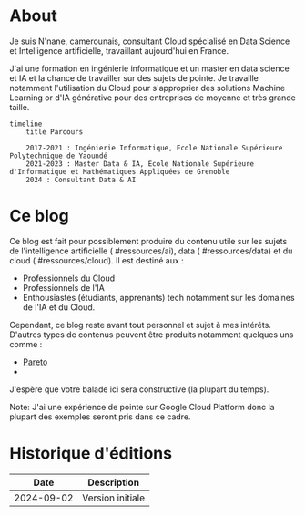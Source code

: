 # About

Je suis N'nane, camerounais, consultant Cloud spécialisé en Data Science et Intelligence artificielle, travaillant aujourd'hui en France.

J'ai une formation en ingénierie informatique et un master en data science et IA et la chance de travailler sur des sujets de pointe. Je travaille notamment l'utilisation du Cloud pour s'approprier des solutions Machine Learning or d'IA générative pour des entreprises de moyenne et très grande taille.


```mermaid
timeline
    title Parcours

    2017-2021 : Ingénierie Informatique, Ecole Nationale Supérieure Polytechnique de Yaoundé
    2021-2023 : Master Data & IA, Ecole Nationale Supérieure d'Informatique et Mathématiques Appliquées de Grenoble
    2024 : Consultant Data & AI
```


# Ce blog


Ce blog est fait pour possiblement produire du contenu utile sur les sujets de l'intelligence artificielle ( #ressources/ai), data ( #ressources/data) et du cloud ( #ressources/cloud). Il est destiné aux :

- Professionnels du Cloud
- Professionnels de l'IA
- Enthousiastes (étudiants, apprenants) tech notamment sur les domaines de l'IA et du Cloud.

Cependant, ce blog reste avant tout personnel et sujet à mes intérêts. D'autres types de contenus peuvent être produits notamment quelques uns comme :

- [Pareto](Pareto.md)
- 

J'espère que votre balade ici sera constructive (la plupart du temps).

Note: J'ai une expérience de pointe sur Google Cloud Platform donc la plupart des exemples seront pris dans ce cadre.


# Historique d'éditions

| Date       | Description                                                      |
| ---------- | ---------------------------------------------------------------- |
| 2024-09-02 | Version initiale                                                 |

